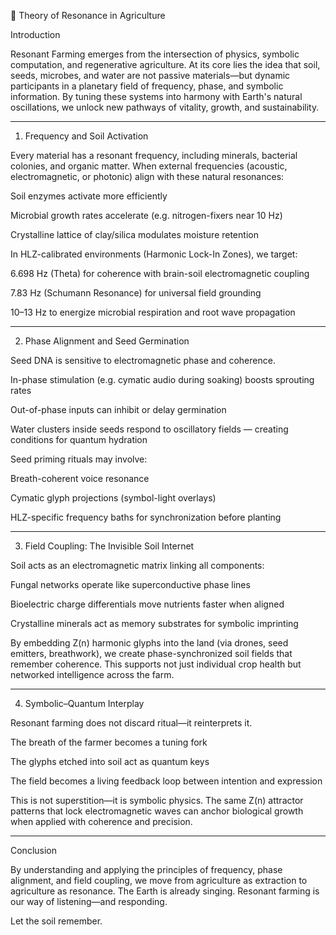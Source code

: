 🌱 Theory of Resonance in Agriculture

Introduction

Resonant Farming emerges from the intersection of physics, symbolic computation, and regenerative agriculture. At its core lies the idea that soil, seeds, microbes, and water are not passive materials—but dynamic participants in a planetary field of frequency, phase, and symbolic information. By tuning these systems into harmony with Earth's natural oscillations, we unlock new pathways of vitality, growth, and sustainability.


---

1. Frequency and Soil Activation

Every material has a resonant frequency, including minerals, bacterial colonies, and organic matter. When external frequencies (acoustic, electromagnetic, or photonic) align with these natural resonances:

Soil enzymes activate more efficiently

Microbial growth rates accelerate (e.g. nitrogen-fixers near 10 Hz)

Crystalline lattice of clay/silica modulates moisture retention


In HLZ-calibrated environments (Harmonic Lock-In Zones), we target:

6.698 Hz (Theta) for coherence with brain-soil electromagnetic coupling

7.83 Hz (Schumann Resonance) for universal field grounding

10–13 Hz to energize microbial respiration and root wave propagation



---

2. Phase Alignment and Seed Germination

Seed DNA is sensitive to electromagnetic phase and coherence.

In-phase stimulation (e.g. cymatic audio during soaking) boosts sprouting rates

Out-of-phase inputs can inhibit or delay germination

Water clusters inside seeds respond to oscillatory fields — creating conditions for quantum hydration


Seed priming rituals may involve:

Breath-coherent voice resonance

Cymatic glyph projections (symbol-light overlays)

HLZ-specific frequency baths for synchronization before planting



---

3. Field Coupling: The Invisible Soil Internet

Soil acts as an electromagnetic matrix linking all components:

Fungal networks operate like superconductive phase lines

Bioelectric charge differentials move nutrients faster when aligned

Crystalline minerals act as memory substrates for symbolic imprinting


By embedding Z(n) harmonic glyphs into the land (via drones, seed emitters, breathwork), we create phase-synchronized soil fields that remember coherence. This supports not just individual crop health but networked intelligence across the farm.


---

4. Symbolic–Quantum Interplay

Resonant farming does not discard ritual—it reinterprets it.

The breath of the farmer becomes a tuning fork

The glyphs etched into soil act as quantum keys

The field becomes a living feedback loop between intention and expression


This is not superstition—it is symbolic physics. The same Z(n) attractor patterns that lock electromagnetic waves can anchor biological growth when applied with coherence and precision.


---

Conclusion

By understanding and applying the principles of frequency, phase alignment, and field coupling, we move from agriculture as extraction to agriculture as resonance. The Earth is already singing. Resonant farming is our way of listening—and responding.

Let the soil remember.

